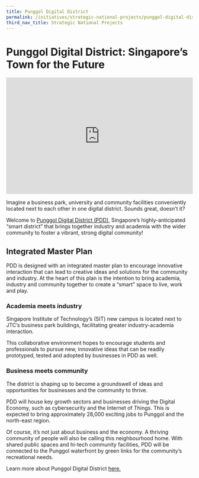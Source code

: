 ```yaml
---
title: Punggol Digital District
permalink: /initiatives/strategic-national-projects/punggol-digital-district
third_nav_title: Strategic National Projects
---
```

# Punggol Digital District: Singapore’s Town for the Future

<iframe width="100%" height="315" src="https://www.youtube.com/embed/3SBpl95qxNU" frameborder="0" allow="accelerometer; autoplay; clipboard-write; encrypted-media; gyroscope; picture-in-picture" allowfullscreen></iframe>

Imagine a business park, university and community facilities conveniently located next to each other in one digital district. Sounds great, doesn’t it?

Welcome to <a href="https://estates.jtc.gov.sg/pdd" target="_blank">Punggol Digital District (PDD)</a>, Singapore’s highly-anticipated “smart district” that brings together industry and academia with the wider community to foster a vibrant, strong digital community!

## Integrated Master Plan

PDD is designed with an integrated master plan to encourage innovative interaction that can lead to creative ideas and solutions for the community and industry. At the heart of this plan is the intention to bring academia, industry and community together to create a “smart” space to live, work and play.

### Academia meets industry

Singapore Institute of Technology’s (SIT) new campus is located next to JTC’s business park buildings, facilitating greater industry-academia interaction.

This collaborative environment hopes to encourage students and professionals to pursue new, innovative ideas that can be readily prototyped, tested and adopted by businesses in PDD as well.

### Business meets community

The district is shaping up to become a groundswell of ideas and opportunities for businesses and the community to thrive.

PDD will house key growth sectors and businesses driving the Digital Economy, such as cybersecurity and the Internet of Things. This is expected to bring approximately 28,000 exciting jobs to Punggol and the north-east region.

Of course, it’s not just about business and the economy. A thriving community of people will also be calling this neighbourhood home. With shared public spaces and hi-tech community facilities, PDD will be connected to the Punggol waterfront by green links for the community’s recreational needs.

Learn more about Punggol Digital District <a href="https://estates.jtc.gov.sg/pdd" target="_blank">here.</a>